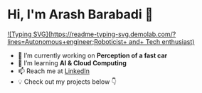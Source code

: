 # Hi, I'm Arash Barabadi  👋  

[![Typing SVG](https://readme-typing-svg.demolab.com/?lines=Autonomous+engineer;Roboticist+ and+ Tech enthusiast)](https://git.io/typing-svg)

- 🔭 I’m currently working on **Perception of a fast car**  
- 🌱 I’m learning **AI & Cloud Computing**  
- 📫 Reach me at [LinkedIn](www.linkedin.com/in/arash-barabadi)
- 💡 Check out my projects below 👇  
